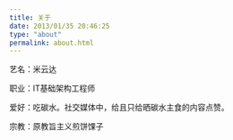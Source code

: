 ```yaml
---
title: 关于
date: 2013/01/35 20:46:25
type: "about"
permalink: about.html
---
```

艺名：米云达

职业：IT基础架构工程师

爱好：吃碳水。社交媒体中，给且只给晒碳水主食的内容点赞。

宗教：原教旨主义煎饼馃子